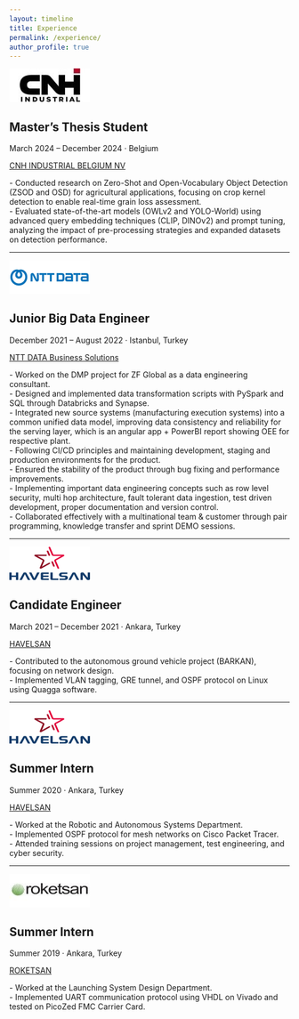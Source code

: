 ```yaml
---
layout: timeline
title: Experience
permalink: /experience/
author_profile: true
---
```


<div class="timeline-item">
  <a href="https://www.cnh.com" target="_blank">
    <img src="../images/cnh.jpg" alt="CNH Logo" class="company-logo" style="width: 145px; height: 60px; !important;">
  </a>
  <div>
    <h2 class="position-title">Master’s Thesis Student</h2>
    <p class="dates-location">March 2024 – December 2024 · Belgium</p>
    <p class="company-name">
      <a href="https://www.cnh.com" target="_blank">CNH INDUSTRIAL BELGIUM NV</a>
    </p>
    <p class="explanation">
      - Conducted research on Zero-Shot and Open-Vocabulary Object Detection (ZSOD and OSD) for agricultural applications, focusing on crop kernel detection to enable real-time grain loss assessment.<br> 
      - Evaluated state-of-the-art models (OWLv2 and YOLO-World) using advanced query embedding techniques (CLIP, DINOv2) and prompt tuning, analyzing the impact of pre-processing strategies and expanded datasets on detection performance. 
    </p>
  </div>
</div>

---

<div class="timeline-item">
  <a href="https://nttdata-solutions.com/tr/" target="_blank">
    <img src="../images/ntt.png" alt="NTT DATA Logo" class="company-logo" style="width: 145px; height: 60px; !important;">
  </a>
  <div>
    <h2 class="position-title">Junior Big Data Engineer</h2>
    <p class="dates-location">December 2021 – August 2022 · Istanbul, Turkey</p>
    <p class="company-name">
      <a href="https://nttdata-solutions.com/tr/" target="_blank">NTT DATA Business Solutions</a>
    </p>
    <p class="explanation">
      - Worked on the DMP project for ZF Global as a data engineering consultant.<br>
      - Designed and implemented data transformation scripts with PySpark and SQL through Databricks and Synapse.<br>
      - Integrated new source systems (manufacturing execution systems) into a common unified data model, improving data consistency and reliability for the serving layer, which is an angular app + PowerBI report showing OEE for respective plant.<br>
      - Following CI/CD principles and maintaining development, staging and production environments for the product.<br>
      - Ensured the stability of the product through bug fixing and performance improvements.<br>
      - Implementing important data engineering concepts such as row level security, multi hop architecture, fault tolerant data ingestion, test driven development, proper documentation and version control.<br>
      - Collaborated effectively with a multinational team & customer through pair programming, knowledge transfer and sprint DEMO sessions.
    </p>
  </div>
</div>

---

<div class="timeline-item">
  <a href="https://www.havelsan.com/en" target="_blank">
    <img src="../images/havelsan2.png" alt="HAVELSAN Logo" class="company-logo" style="width: 145px; height: 60px; !important;">
  </a>
  <div>
    <h2 class="position-title">Candidate Engineer</h2>
    <p class="dates-location">March 2021 – December 2021 · Ankara, Turkey</p>
    <p class="company-name">
      <a href="https://www.havelsan.com/en" target="_blank">HAVELSAN</a>
    </p>
    <p class="explanation">
      - Contributed to the autonomous ground vehicle project (BARKAN), focusing on network design.<br>
      - Implemented VLAN tagging, GRE tunnel, and OSPF protocol on Linux using Quagga software.
    </p>
  </div>
</div>

---

<div class="timeline-item">
  <a href="https://www.havelsan.com/en" target="_blank">
    <img src="../images/havelsan2.png" alt="HAVELSAN Logo" class="company-logo" style="width: 145px; height: 60px; !important;">
  </a>
  <div>
    <h2 class="position-title">Summer Intern</h2>
    <p class="dates-location">Summer 2020 · Ankara, Turkey</p>
    <p class="company-name">
      <a href="https://www.havelsan.com/en" target="_blank">HAVELSAN</a>
    </p>
    <p class="explanation">
      - Worked at the Robotic and Autonomous Systems Department.<br>
      - Implemented OSPF protocol for mesh networks on Cisco Packet Tracer.<br>
      - Attended training sessions on project management, test engineering, and cyber security.
    </p>
  </div>
</div>

---

<div class="timeline-item">
  <a href="https://www.roketsan.com.tr/en" target="_blank">
    <img src="../images/roketsan.jpg" alt="ROKETSAN Logo" class="company-logo" style="width: 145px; height: 60px; !important;">
  </a>
  <div>
    <h2 class="position-title">Summer Intern</h2>
    <p class="dates-location">Summer 2019 · Ankara, Turkey</p>
    <p class="company-name">
      <a href="https://www.roketsan.com.tr/en" target="_blank">ROKETSAN</a>
    </p>
    <p class="explanation">
      - Worked at the Launching System Design Department.<br>
      - Implemented UART communication protocol using VHDL on Vivado and tested on PicoZed FMC Carrier Card.
    </p>
  </div>
</div>
